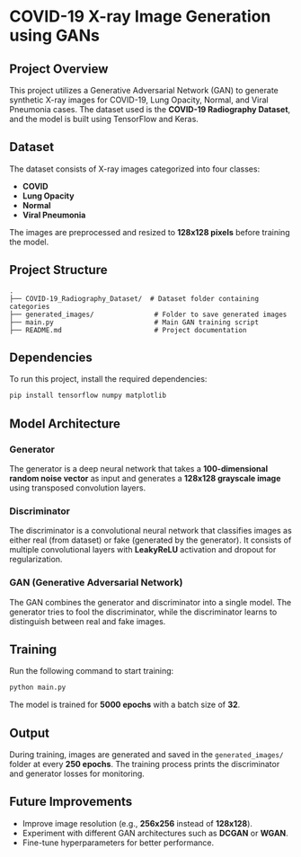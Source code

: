 # COVID-19 X-ray Image Generation using GANs

## Project Overview
This project utilizes a Generative Adversarial Network (GAN) to generate synthetic X-ray images for COVID-19, Lung Opacity, Normal, and Viral Pneumonia cases. The dataset used is the **COVID-19 Radiography Dataset**, and the model is built using TensorFlow and Keras.

## Dataset
The dataset consists of X-ray images categorized into four classes:
- **COVID**
- **Lung Opacity**
- **Normal**
- **Viral Pneumonia**

The images are preprocessed and resized to **128x128 pixels** before training the model.

## Project Structure
```
.
├── COVID-19_Radiography_Dataset/  # Dataset folder containing categories
├── generated_images/               # Folder to save generated images
├── main.py                         # Main GAN training script
├── README.md                       # Project documentation
```

## Dependencies
To run this project, install the required dependencies:
```sh
pip install tensorflow numpy matplotlib
```

## Model Architecture
### Generator
The generator is a deep neural network that takes a **100-dimensional random noise vector** as input and generates a **128x128 grayscale image** using transposed convolution layers.

### Discriminator
The discriminator is a convolutional neural network that classifies images as either real (from dataset) or fake (generated by the generator). It consists of multiple convolutional layers with **LeakyReLU** activation and dropout for regularization.

### GAN (Generative Adversarial Network)
The GAN combines the generator and discriminator into a single model. The generator tries to fool the discriminator, while the discriminator learns to distinguish between real and fake images.

## Training
Run the following command to start training:
```sh
python main.py
```
The model is trained for **5000 epochs** with a batch size of **32**.

## Output
During training, images are generated and saved in the `generated_images/` folder at every **250 epochs**. The training process prints the discriminator and generator losses for monitoring.

## Future Improvements
- Improve image resolution (e.g., **256x256** instead of **128x128**).
- Experiment with different GAN architectures such as **DCGAN** or **WGAN**.
- Fine-tune hyperparameters for better performance.


